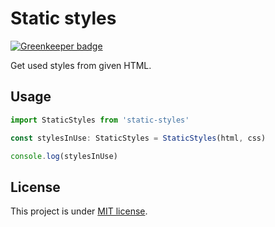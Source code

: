 # Static styles

[![Greenkeeper badge](https://badges.greenkeeper.io/knamp/static-styles.svg)](https://greenkeeper.io/)

Get used styles from given HTML.

## Usage

```javascript
import StaticStyles from 'static-styles'

const stylesInUse: StaticStyles = StaticStyles(html, css)

console.log(stylesInUse)
```

## License

This project is under [MIT license](./LICENSE).

